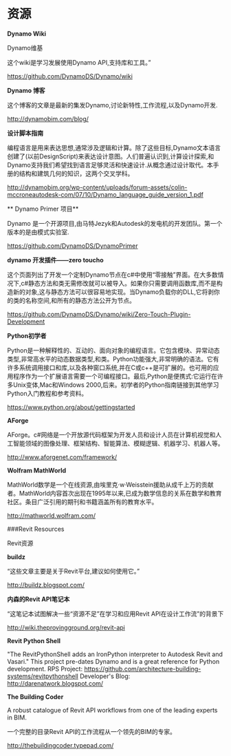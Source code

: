 # 资源
**Dynamo Wiki**

Dynamo维基

这个wiki是学习发展使用Dynamo API,支持库和工具。”

https://github.com/DynamoDS/Dynamo/wiki

**Dynamo 博客** 

这个博客的文章是最新的集发Dynamo,讨论新特性,工作流程,以及Dynamo开发.

http://dynamobim.com/blog/

**设计脚本指南**


编程语言是用来表达思想,通常涉及逻辑和计算。除了这些目标,Dynamo文本语言创建了(以前DesignScript)来表达设计意图。人们普遍认识到,计算设计探索,和Dynamo支持我们希望找到语言足够灵活和快速设计.从概念通过设计取代。本手册的结构和建筑几何的知识，这两个交叉学科。


http://dynamobim.org/wp-content/uploads/forum-assets/colin-mccroneautodesk-com/07/10/Dynamo_language_guide_version_1.pdf

** Dynamo Primer 项目**


Dynamo 是一个开源项目,由马特Jezyk和Autodesk的发电机的开发团队。第一个版本的是由模式实验室.

https://github.com/DynamoDS/DynamoPrimer

**dynamo 开发插件——zero toucho**


这个页面列出了开发一个定制Dynamo节点在c#中使用“零接触”界面。在大多数情况下,c#静态方法和类无需修改就可以被导入。如果你只需要调用函数库,而不是构造新的对象,这与静态方法可以很容易地实现。当Dynamo负载你的DLL,它将剥你的类的名称空间,和所有的静态方法公开为节点。



https://github.com/DynamoDS/Dynamo/wiki/Zero-Touch-Plugin-Development

**Python初学者**



Python是一种解释性的、互动的、面向对象的编程语言。它包含模块、异常动态类型,非常高水平的动态数据类型,和类。Python功能强大,非常明确的语法。它有许多系统调用接口和库,以及各种窗口系统,并在C或c++是可扩展的。也可用的应用程序作为一个扩展语言需要一个可编程接口。最后,Python是便携式:它运行在许多Unix变体,Mac和Windows 2000,后来。初学者的Python指南链接到其他学习Python入门教程和参考资料。


https://www.python.org/about/gettingstarted

**AForge**

AForge。c#网络是一个开放源代码框架为开发人员和设计人员在计算机视觉和人工智能领域的图像处理、框架结构、智能算法、模糊逻辑、机器学习、机器人等。


http://www.aforgenet.com/framework/

**Wolfram MathWorld**


MathWorld数学是一个在线资源,由埃里克·w·Weisstein援助从成千上万的贡献者。MathWorld内容首次出现在1995年以来,已成为数学信息的关系在数学和教育社区。条目广泛引用的期刊和书籍涵盖所有的教育水平。



http://mathworld.wolfram.com/

###Revit Resources

Revit资源

**buildz**


“这些文章主要是关于Revit平台,建议如何使用它。”

http://buildz.blogspot.com/

**内森的Revit API笔记本**



“这笔记本试图解决一些“资源不足”在学习和应用Revit API在设计工作流”的背景下


http://wiki.theprovingground.org/revit-api

**Revit Python Shell**

"The RevitPythonShell adds an IronPython interpreter to Autodesk Revit and Vasari." This project pre-dates Dynamo and is a great reference for Python development.
RPS Project: https://github.com/architecture-building-systems/revitpythonshell
Developer's Blog: http://darenatwork.blogspot.com/

**The Building Coder**

A robust catalogue of Revit API workflows from one of the leading experts in BIM.


一个完整的目录Revit API的工作流程从一个领先的BIM的专家。

http://thebuildingcoder.typepad.com/